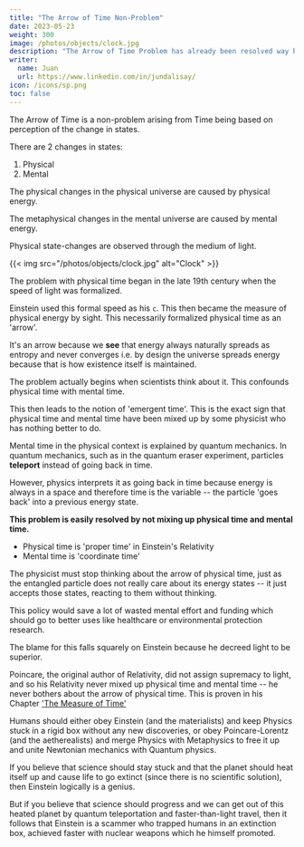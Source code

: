 ```yaml
---
title: "The Arrow of Time Non-Problem"
date: 2023-05-23
weight: 300
image: /photos/objects/clock.jpg
description: "The Arrow of Time Problem has already been resolved way back by Parmenides, again by Avicenna, and again by Descartes, Hume, and Hegel."
writer:
  name: Juan
  url: https://www.linkedin.com/in/jundalisay/
icon: /icons/sp.png
toc: false
---
```




The Arrow of Time is a non-problem arising from Time being based on perception of the change in states.

There are 2 changes in states: 

1. Physical
2. Mental

The physical changes in the physical universe are caused by physical energy.

The metaphysical changes in the mental universe are caused by mental energy.

Physical state-changes are observed through the medium of light.

{{< img src="/photos/objects/clock.jpg" alt="Clock" >}}


The problem with physical time began in the late 19th century when the speed of light was formalized.

Einstein used this formal speed as his `c`. This then became the measure of physical energy by sight.
This necessarily formalized physical time as an 'arrow'.

It's an arrow because we **see** that energy always naturally spreads as entropy and never converges i.e. by design the universe spreads energy because that is how existence itself is maintained.

The problem actually begins when scientists think about it. This confounds physical time with mental time.

This then leads to the notion of 'emergent time'. This is the exact sign that physical time and mental time have been mixed up by some physicist who has nothing better to do.

Mental time in the physical context is explained by quantum mechanics. In quantum mechanics, such as in the quantum eraser experiment, particles **teleport** instead of going back in time.

However, physics interprets it as going back in time because energy is always in a space and therefore time is the variable -- the particle 'goes back' into a previous energy state.

**This problem is easily resolved by not mixing up physical time and mental time.** 
- Physical time is 'proper time' in Einstein's Relativity
- Mental time is 'coordinate time' 

The physicist must stop thinking about the arrow of physical time, just as the entangled particle does not really care about its energy states -- it just accepts those states, reacting to them without thinking.

This policy would save a lot of wasted mental effort and funding which should go to better uses like healthcare or environmental protection research.

The blame for this falls squarely on Einstein because he decreed light to be superior. 

Poincare, the original author of Relativity, did not assign supremacy to light, and so his Relativity never mixed up physical time and mental time -- he never bothers about the arrow of physical time. This is proven in his Chapter ['The Measure of Time'](https://en.wikisource.org/wiki/The_Measure_of_Time)

Humans should either obey Einstein (and the materialists) and keep Physics stuck in a rigid box without any new discoveries, or obey Poincare-Lorentz (and the aetherealists) and merge Physics with Metaphysics to free it up and unite Newtonian mechanics with Quantum physics.

If you believe that science should stay stuck and that the planet should heat itself up and cause life to go extinct (since there is no scientific solution), then Einstein logically is a genius. 

But if you believe that science should progress and we can get out of this heated planet by quantum teleportation and faster-than-light travel, then it follows that Einstein is a scammer who trapped humans in an extinction box, achieved faster with nuclear weapons which he himself promoted.
